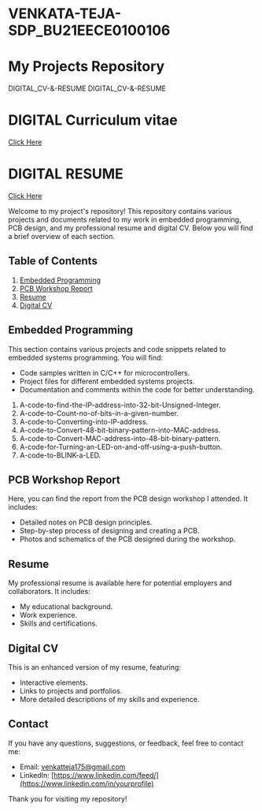 # VENKATA-TEJA-SDP_BU21EECE0100106

# My Projects Repository

 DIGITAL_CV-&-RESUME
DIGITAL_CV-&-RESUME


# DIGITAL Curriculum vitae



<a href="URL_OF_YOUR_HTML_FILE">Click Here</a>



# DIGITAL RESUME

<a href="URL_OF_YOUR_HTML_FILE">Click Here</a>



Welcome to my project's repository! This repository contains various projects and documents related to my work in embedded programming, PCB design, and my professional resume and digital CV. Below you will find a brief overview of each section.

## Table of Contents
1. [Embedded Programming](#embedded-programming)
2. [PCB Workshop Report](#pcb-workshop-report)
3. [Resume](#resume)
4. [Digital CV](#digital-cv)


## Embedded Programming
This section contains various projects and code snippets related to embedded systems programming. You will find:
- Code samples written in C/C++ for microcontrollers.
- Project files for different embedded systems projects.
- Documentation and comments within the code for better understanding.

1. A-code-to-find-the-IP-address-into-32-bit-Unsigned-Integer.
2. A-code-to-Count-no-of-bits-in-a-given-number.
3. A-code-to-Converting-into-IP-address.
4. A-code-to-Convert-48-bit-binary-pattern-into-MAC-address.
5. A-code-to-Convert-MAC-address-into-48-bit-binary-pattern.
6. A-code-for-Turning-an-LED-on-and-off-using-a-push-button.
7. A-code-to-BLINK-a-LED.


## PCB Workshop Report
Here, you can find the report from the PCB design workshop I attended. It includes:
- Detailed notes on PCB design principles.
- Step-by-step process of designing and creating a PCB.
- Photos and schematics of the PCB designed during the workshop.


## Resume
My professional resume is available here for potential employers and collaborators. It includes:
- My educational background.
- Work experience.
- Skills and certifications.


## Digital CV
This is an enhanced version of my resume, featuring:
- Interactive elements.
- Links to projects and portfolios.
- More detailed descriptions of my skills and experience.


## Contact
If you have any questions, suggestions, or feedback, feel free to contact me:
- Email: [venkatteja175@gmail.com](mailto:your-email@example.com)
- LinkedIn: [https://www.linkedin.com/feed/](https://www.linkedin.com/in/yourprofile)

Thank you for visiting my repository!
